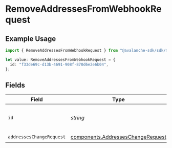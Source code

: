 # RemoveAddressesFromWebhookRequest

## Example Usage

```typescript
import { RemoveAddressesFromWebhookRequest } from "@avalanche-sdk/sdk/models/operations";

let value: RemoveAddressesFromWebhookRequest = {
  id: "f33de69c-d13b-4691-908f-870d6e2e6b04",
};
```

## Fields

| Field                                                                                  | Type                                                                                   | Required                                                                               | Description                                                                            | Example                                                                                |
| -------------------------------------------------------------------------------------- | -------------------------------------------------------------------------------------- | -------------------------------------------------------------------------------------- | -------------------------------------------------------------------------------------- | -------------------------------------------------------------------------------------- |
| `id`                                                                                   | *string*                                                                               | :heavy_check_mark:                                                                     | The webhook identifier.                                                                | f33de69c-d13b-4691-908f-870d6e2e6b04                                                   |
| `addressesChangeRequest`                                                               | [components.AddressesChangeRequest](../../models/components/addresseschangerequest.md) | :heavy_check_mark:                                                                     | N/A                                                                                    |                                                                                        |
